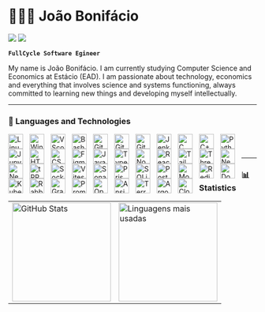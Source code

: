 # 👩🏻‍💻 João Bonifácio

<div> 
  <a href = "mailto:joaojunior.b22@gmail.com"><img src="https://img.shields.io/badge/-Gmail-%23333?style=for-the-badge&logo=gmail&logoColor=white" target="_blank"></a>
  <a href="https://www.linkedin.com/in/jo%C3%A3o-j%C3%BAnior-7499b6218/" target="_blank"><img src="https://img.shields.io/badge/-LinkedIn-%230077B5?style=for-the-badge&logo=linkedin&logoColor=white" target="_blank"></a> 
  
</div>

**`FullCycle Software Egineer`**

My name is João Bonifácio. I am currently studying Computer Science and Economics at Estácio (EAD). I am passionate about technology, economics and everything that involves science and systems functioning, always committed to learning new things and developing myself intellectually.

---

### 🤖 Languages and Technologies

<img 
  align="left" 
  alt="Linux"
  title="Linux" 
  width="30px" 
  style="padding-right: 10px;" 
  src="https://cdn.jsdelivr.net/gh/devicons/devicon@latest/icons/linux/linux-original.svg" 
/>
<img 
  align="left" 
  alt="Windows"
  title="Windows" 
  width="30px" 
  style="padding-right: 10px;" 
  src="https://cdn.jsdelivr.net/gh/devicons/devicon@latest/icons/windows11/windows11-original.svg" 
/>
<img 
  align="left" 
  alt="VScode"
  title="VScode" 
  width="30px" 
  style="padding-right: 10px;" 
  src="https://cdn.jsdelivr.net/gh/devicons/devicon@latest/icons/vscode/vscode-original.svg" 
/>
<img 
  align="left" 
  alt="Bash"
  title="Bash" 
  width="30px" 
  style="padding-right: 10px;" 
  src="https://cdn.jsdelivr.net/gh/devicons/devicon@latest/icons/bash/bash-original.svg" 
/>
<img 
  align="left" 
  alt="Git" 
  title="Git"
  width="30px" 
  style="padding-right: 10px;" 
  src="https://cdn.jsdelivr.net/gh/devicons/devicon@latest/icons/git/git-original.svg" 
/>
<img 
  align="left" 
  alt="GitHub" 
  title="GitHub"
  width="30px" 
  style="padding-right: 10px;" 
  src="https://cdn.jsdelivr.net/gh/devicons/devicon@latest/icons/github/github-original.svg" 
/>
<img 
  align="left" 
  alt="GitHub-Actions" 
  title="GitHub-Actions"
  width="30px" 
  style="padding-right: 10px;" 
  src="https://cdn.jsdelivr.net/gh/devicons/devicon@latest/icons/githubactions/githubactions-original.svg" 
/>
<img 
  align="left" 
  alt="Jenkins" 
  title="Jenkins"
  width="30px" 
  style="padding-right: 10px;" 
  src="https://cdn.jsdelivr.net/gh/devicons/devicon@latest/icons/jenkins/jenkins-original.svg" 
/>
<img 
  align="left" 
  alt="C"
  title="C" 
  width="30px" 
  style="padding-right: 10px;" 
  src="https://cdn.jsdelivr.net/gh/devicons/devicon@latest/icons/c/c-original.svg" 
/>
<img 
  align="left" 
  alt="C++"
  title="C++" 
  width="30px" 
  style="padding-right: 10px;" 
  src="https://cdn.jsdelivr.net/gh/devicons/devicon@latest/icons/cplusplus/cplusplus-original.svg" 
/>
<img 
  align="left" 
  alt="Python" 
  title="Python"
  width="30px" 
  style="padding-right: 10px;" 
  src="https://cdn.jsdelivr.net/gh/devicons/devicon@latest/icons/python/python-original.svg" 
/>
<img 
  align="left" 
  alt="Jupyter" 
  title="Jupyter"
  width="30px" 
  style="padding-right: 10px;" 
  src="https://cdn.jsdelivr.net/gh/devicons/devicon@latest/icons/jupyter/jupyter-original.svg" 
/>
<img 
  align="left" 
  alt="HTML"
  title="HTML" 
  width="30px" 
  style="padding-right: 10px;" 
  src="https://cdn.jsdelivr.net/gh/devicons/devicon@latest/icons/html5/html5-original.svg" 
/>
<img 
  align="left" 
  alt="CSS" 
  title="CSS"
  width="30px" 
  style="padding-right: 10px;" 
  src="https://cdn.jsdelivr.net/gh/devicons/devicon@latest/icons/css3/css3-original.svg" 
/>
<img 
  align="left" 
  alt="Figma" 
  title="Figma"
  width="30px" 
  style="padding-right: 10px;" 
  src="https://cdn.jsdelivr.net/gh/devicons/devicon@latest/icons/figma/figma-original.svg" 
/>
<img 
  align="left" 
  alt="JavaScript" 
  title="JavaScript"
  width="30px" 
  style="padding-right: 10px;" 
  src="https://cdn.jsdelivr.net/gh/devicons/devicon@latest/icons/javascript/javascript-original.svg" 
/>
<img 
  align="left" 
  alt="TypeScript"
  title="TypeScript" 
  width="30px" 
  style="padding-right: 10px;" 
  src="https://cdn.jsdelivr.net/gh/devicons/devicon@latest/icons/typescript/typescript-original.svg" 
/>
<img 
  align="left" 
  alt="Node" 
  title="Node"
  width="30px" 
  style="padding-right: 10px;" 
  src="https://cdn.jsdelivr.net/gh/devicons/devicon@latest/icons/nodejs/nodejs-original.svg" 
/>
<img 
  align="left" 
  alt="React"
  title="React" 
  width="30px" 
  style="padding-right: 10px;" 
  src="https://cdn.jsdelivr.net/gh/devicons/devicon@latest/icons/react/react-original.svg" 
/>
<img 
  align="left" 
  alt="Tailwind" 
  title="Tailwind"
  width="30px" 
  style="padding-right: 10px;" 
  src="https://cdn.jsdelivr.net/gh/devicons/devicon@latest/icons/tailwindcss/tailwindcss-original.svg" 
/>
<img 
  align="left" 
  alt="ThreeJS" 
  title="ThreeJS"
  width="30px" 
  style="padding-right: 10px;" 
  src="https://cdn.jsdelivr.net/gh/devicons/devicon@latest/icons/threejs/threejs-original.svg" 
/>
<img
  align="left" 
  alt="Next" 
  title="Next"
  width="30px" 
  style="padding-right: 10px;" 
  src="https://cdn.jsdelivr.net/gh/devicons/devicon@latest/icons/nextjs/nextjs-original.svg" 
/>
<img
  align="left" 
  alt="Nest" 
  title="Nest"
  width="30px" 
  style="padding-right: 10px;" 
  src="https://cdn.jsdelivr.net/gh/devicons/devicon@latest/icons/nestjs/nestjs-original.svg" 
/>
<img
  align="left" 
  alt="tRPC" 
  title="tRPC"
  width="30px" 
  style="padding-right: 10px;" 
  src="https://cdn.jsdelivr.net/gh/devicons/devicon@latest/icons/trpc/trpc-original.svg" 
/>
<img
  align="left" 
  alt="SocketIO" 
  title="SocketIO"
  width="30px" 
  style="padding-right: 10px;" 
  src="https://cdn.jsdelivr.net/gh/devicons/devicon@latest/icons/socketio/socketio-original.svg" 
/>
<img
  align="left" 
  alt="Vitest" 
  title="Vitest"
  width="30px" 
  style="padding-right: 10px;" 
  src="https://cdn.jsdelivr.net/gh/devicons/devicon@latest/icons/vitest/vitest-original.svg" 
/>
<img
  align="left" 
  alt="Sonarqube" 
  title="Sonarqube"
  width="30px" 
  style="padding-right: 10px;" 
  src="https://cdn.jsdelivr.net/gh/devicons/devicon@latest/icons/sonarqube/sonarqube-original.svg" 
/>
<img 
  align="left" 
  alt="Prisma"
  title="Prisma" 
  width="30px" 
  style="padding-right: 10px;" 
  src="https://cdn.jsdelivr.net/gh/devicons/devicon@latest/icons/prisma/prisma-original.svg" 
/>
<img 
  align="left" 
  alt="SQLite"
  title="SQLite" 
  width="30px" 
  style="padding-right: 10px;" 
  src="https://cdn.jsdelivr.net/gh/devicons/devicon@latest/icons/sqlite/sqlite-original.svg" 
/>
<img 
  align="left" 
  alt="Postgresql"
  title="Postgresql" 
  width="30px" 
  style="padding-right: 10px;" 
  src="https://cdn.jsdelivr.net/gh/devicons/devicon@latest/icons/postgresql/postgresql-original.svg" 
/>
<img 
  align="left" 
  alt="Mongodb"
  title="Mongodb" 
  width="30px" 
  style="padding-right: 10px;" 
  src="https://cdn.jsdelivr.net/gh/devicons/devicon@latest/icons/mongodb/mongodb-original.svg" 
/>
<img 
  align="left" 
  alt="Redis"
  title="Redis" 
  width="30px" 
  style="padding-right: 10px;" 
  src="https://cdn.jsdelivr.net/gh/devicons/devicon@latest/icons/redis/redis-original.svg" 
/>
<img 
  align="left" 
  alt="Docker"
  title="Docker" 
  width="30px" 
  style="padding-right: 10px;" 
  src="https://cdn.jsdelivr.net/gh/devicons/devicon@latest/icons/docker/docker-original.svg" 
/>
<img 
  align="left" 
  alt="Kubernetes"
  title="Kubernetes" 
  width="30px" 
  style="padding-right: 10px;" 
  src="https://cdn.jsdelivr.net/gh/devicons/devicon@latest/icons/kubernetes/kubernetes-original.svg" 
/>
<img 
  align="left" 
  alt="RabbitMQ"
  title="RabbitMQ" 
  width="30px" 
  style="padding-right: 10px;" 
  src="https://cdn.jsdelivr.net/gh/devicons/devicon@latest/icons/rabbitmq/rabbitmq-original.svg" 
/>
<img 
  align="left" 
  alt="Grafana"
  title="Grafana" 
  width="30px" 
  style="padding-right: 10px;" 
  src="https://cdn.jsdelivr.net/gh/devicons/devicon@latest/icons/grafana/grafana-original.svg" 
/>
<img 
  align="left" 
  alt="Prometheus"
  title="Prometheus" 
  width="30px" 
  style="padding-right: 10px;" 
  src="https://cdn.jsdelivr.net/gh/devicons/devicon@latest/icons/prometheus/prometheus-original.svg" 
/>
<img 
  align="left" 
  alt="Opentelemetry"
  title="Opentelemetry" 
  width="30px" 
  style="padding-right: 10px;" 
  src="https://cdn.jsdelivr.net/gh/devicons/devicon@latest/icons/opentelemetry/opentelemetry-original.svg" 
/>
<img 
  align="left" 
  alt="Ansible"
  title="Ansible" 
  width="30px" 
  style="padding-right: 10px;" 
  src="https://cdn.jsdelivr.net/gh/devicons/devicon@latest/icons/ansible/ansible-original.svg" 
/>
<img 
  align="left" 
  alt="Terraform"
  title="Terraform" 
  width="30px" 
  style="padding-right: 10px;" 
  src="https://cdn.jsdelivr.net/gh/devicons/devicon@latest/icons/terraform/terraform-original.svg" 
/>
<img 
  align="left" 
  alt="Argocd"
  title="Argocd" 
  width="30px" 
  style="padding-right: 10px;" 
  src="https://cdn.jsdelivr.net/gh/devicons/devicon@latest/icons/argocd/argocd-original.svg" 
/>
<img 
  align="left" 
  alt="Cloudflare"
  title="Cloudflare" 
  width="30px" 
  style="padding-right: 10px;" 
  src="https://cdn.jsdelivr.net/gh/devicons/devicon@latest/icons/cloudflare/cloudflare-original.svg" 
/>

<br/>
<br/>

---

### 📊 Statistics

<table align="center">
  <tr>
    <td>
      <img 
        alt="GitHub Stats" 
        height="200" 
        src="https://github-readme-stats.vercel.app/api?username=Joao-Bonifacio&show_icons=true&theme=tokyonight&include_all_commits=true&locale=pt-br" 
      />
    </td>
    <td>
      <img 
        alt="Linguagens mais usadas" 
        height="200" 
        src="https://github-readme-stats.vercel.app/api/top-langs/?username=Joao-Bonifacio&theme=tokyonight&layout=compact&custom_title=Tecnologias&langs_count=9" 
      />
    </td>
  </tr>
</table>

